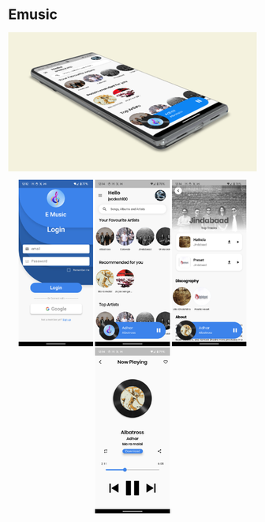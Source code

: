 # Emusic

![My Image](screenshots/main.png)

<div align='center'>
<div>
<img src='/screenshots/1.png' width=30% />
<img src='/screenshots/2.png' width=30% />
<img src='/screenshots/3.png' width=30% />
<img src='/screenshots/4.png' width=30% />
</div>
</div>
